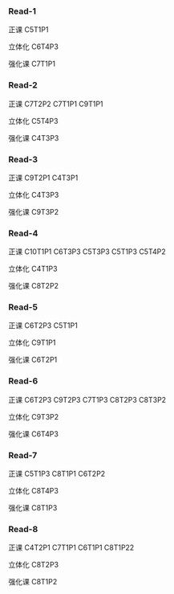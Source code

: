 ### Read-1
正课
C5T1P1

立体化
C6T4P3

强化课
C7T1P1

### Read-2
正课
C7T2P2 C7T1P1 C9T1P1

立体化
C5T4P3

强化课
C4T3P3
### Read-3
正课
C9T2P1 C4T3P1

立体化
C4T3P3

强化课
C9T3P2
### Read-4
正课 
C10T1P1 C6T3P3 C5T3P3 C5T1P3 C5T4P2

立体化
C4T1P3

强化课
C8T2P2
### Read-5
正课 
C6T2P3 C5T1P1

立体化
C9T1P1

强化课
C6T2P1
### Read-6
正课 
C6T2P3  C9T2P3 C7T1P3 C8T2P3 C8T3P2

立体化
C9T3P2

强化课
C6T4P3
### Read-7
正课 
C5T1P3 C8T1P1 C6T2P2

立体化
C8T4P3

强化课
C8T1P3
### Read-8
正课 
C4T2P1  C7T1P1 C6T1P1 C8T1P22

立体化
C8T2P3

强化课
C8T1P2